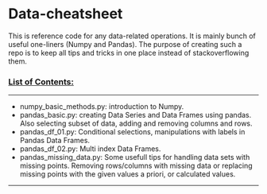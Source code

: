 # Data-cheatsheet
This is reference code for any data-related operations. It is mainly bunch of useful one-liners (Numpy and Pandas). The purpose of creating such a repo is to keep all tips and tricks in one place instead of stackoverflowing them.

### <ins>List of Contents:</ins>
---
- numpy_basic_methods.py: introduction to Numpy.
- pandas_basic.py: creating Data Series and Data Frames using pandas. Also selecting subset of data, adding and removing columns and rows.
- pandas_df_01.py: Conditional selections, manipulations with labels in Pandas Data Frames.
- pandas_df_02.py: Multi index Data Frames.
- pandas_missing_data.py: Some usefull tips for handling data sets with missing points. Removing rows/columns with missing data or replacing missing points with the given values a priori, or calculated values.
---
